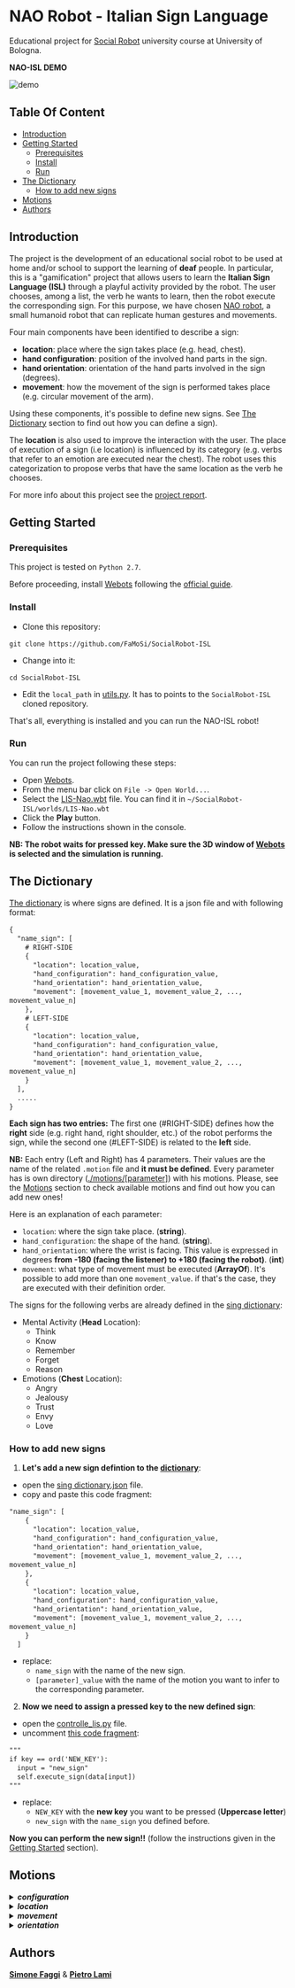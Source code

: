 # NAO Robot - Italian Sign Language
Educational project for [Social Robot](https://www.unibo.it/it/didattica/insegnamenti/insegnamento/2019/432427) university course at University of Bologna.

**NAO-ISL DEMO**

<img alt="demo" width="700" height="350" src="./media/gifs/think-nao-gt.gif">

## Table Of Content
* [Introduction](#introduction)
* [Getting Started](#getting-started)
    * [Prerequisites](#prerequisites)
    * [Install](#install)
    * [Run](#run)
* [The Dictionary](#the-dictionary)
    * [How to add new signs](#how-to-add-new-signs)
* [Motions](#motions)
* [Authors](#authors)

## Introduction
The project is the development of an educational social robot 
to be used at home and/or school to support the learning of **deaf** people. 
In particular, this is a "gamification" project that 
allows users to learn the **Italian Sign Language (ISL)**  through 
a playful activity provided by the robot. 
The user chooses, among a list, the verb he wants to learn, 
then the robot execute the corresponding sign. 
For this purpose, we have chosen [NAO robot](https://www.softbankrobotics.com/emea/en/nao), a small humanoid robot that can 
replicate human gestures and movements. 

Four main components have been identified to describe a sign:
* **location**: place where the sign takes place (e.g. head, chest).
* **hand configuration**: position of the involved hand parts in the sign. 
* **hand orientation**: orientation of the hand parts involved in the sign (degrees).  
* **movement**: how the movement of the sign is performed takes place (e.g. circular movement of the arm).

Using these components, it's possible to define new signs. 
See [The Dictionary](#the-dictionary) section to find out how 
you can define a sign).

The **location** is also used to improve the interaction with the user. 
The place of execution of a sign (i.e location) is influenced by its 
category (e.g. verbs that refer to an emotion are executed near the chest). 
The robot uses this categorization to propose verbs that have the same 
location as the verb he chooses.
    
For more info about this project see the [project report](#).

## Getting Started
### Prerequisites
This project is tested on `Python 2.7`.

Before proceeding, install [Webots](https://cyberbotics.com) following the [official guide](https://cyberbotics.com/doc/guide/installing-webots).

### Install
* Clone this repository:
```
git clone https://github.com/FaMoSi/SocialRobot-ISL
```

* Change into it:
```
cd SocialRobot-ISL
```

* Edit the `local_path` in [utils.py](./utils.py). It has to points to the `SocialRobot-ISL` cloned repository.

That's all, everything is installed and you can run the NAO-ISL robot!

### Run
You can run the project following these steps:
* Open [Webots](https://cyberbotics.com).
* From the menu bar click on `File -> Open World...`.
* Select the [LIS-Nao.wbt](./worlds/LIS-Nao.wbt) file. You can find it in `~/SocialRobot-ISL/worlds/LIS-Nao.wbt`
* Click the **Play** button.
* Follow the instructions shown in the console.

**NB: The robot waits for pressed key. Make sure the 3D window of [Webots](https://cyberbotics.com) is selected and the simulation is running.**

## The Dictionary
[The dictionary](./sign_dictionary.json) is where signs are defined. 
It is a json file and with following format:
```
{
  "name_sign": [
    # RIGHT-SIDE
    {
      "location": location_value,
      "hand_configuration": hand_configuration_value,
      "hand_orientation": hand_orientation_value,
      "movement": [movement_value_1, movement_value_2, ..., movement_value_n]
    },
    # LEFT-SIDE
    {
      "location": location_value,
      "hand_configuration": hand_configuration_value,
      "hand_orientation": hand_orientation_value,
      "movement": [movement_value_1, movement_value_2, ..., movement_value_n]
    }
  ],
  .....
}
```
**Each sign has two entries:**
The first one (#RIGHT-SIDE) defines how the **right** side (e.g. right hand, right shoulder, etc.) 
of the robot performs the sign, while the second one (#LEFT-SIDE) is related to the **left** side.

**NB:**
Each entry (Left and Right) has 4 parameters. 
Their values are the name of the related `.motion` file and **it must be defined**. 
Every parameter has is own directory ([./motions/\[parameter\]](./motions)) with his motions.
Please, see the [Motions](#motions) section
to check available motions and find out how you can add new ones!

Here is an explanation of each parameter:
* `location`: where the sign take place. (**string**).
* `hand_configuration`: the shape of the hand. (**string**).
* `hand_orientation`: where the wrist is facing. This value is expressed in degrees **from -180 (facing the listener) to +180 (facing the robot)**. (**int**)
* `movement`: what type of movement must be executed (**ArrayOf<string>**). It's possible to add more than one `movement_value`. 
if that's the case, they are executed with their definition order. 

The signs for the following verbs are already defined in the [sing dictionary](./sign_dictionary.json):
* Mental Activity (**Head** Location):
    * Think 
    * Know 
    * Remember
    * Forget
    * Reason 
* Emotions (**Chest** Location):
    * Angry
    * Jealousy
    * Trust 
    * Envy
    * Love

### How to add new signs
1. **Let's add a new sign defintion to the [dictionary](./sign_dictionary.json)**:
* open the [sing dictionary.json](./sign_dictionary.json) file.
* copy and paste this code fragment:
```
"name_sign": [
    {
      "location": location_value,
      "hand_configuration": hand_configuration_value,
      "hand_orientation": hand_orientation_value,
      "movement": [movement_value_1, movement_value_2, ..., movement_value_n]
    },
    {
      "location": location_value,
      "hand_configuration": hand_configuration_value,
      "hand_orientation": hand_orientation_value,
      "movement": [movement_value_1, movement_value_2, ..., movement_value_n]
    }
  ]
```
* replace: 
    * `name_sign` with the name of the new sign.
    * `[parameter]_value` with the name of the motion you want to infer to the corresponding parameter.

2. **Now we need to assign a pressed key to the new defined sign**:
* open the [controlle_lis.py](./controllers/controller_lis/controller_lis.py) file.
* uncomment [this code fragment](https://github.com/FaMoSi/SocialRobot-ISL/blob/59b83af3e238a5d30099c847586b834ccf9cc7a4/controllers/controller_lis/controller_lis.py#L216):
```
"""
if key == ord('NEW_KEY'):
  input = "new_sign"
  self.execute_sign(data[input])
"""
```
* replace:
    * `NEW_KEY` with the **new key** you want to be pressed (**Uppercase letter**) 
    * `new_sign` with the `name_sign` you defined before.

**Now you can perform the new sign!!** (follow the instructions given in the [Getting Started](#getting-started) section).


## Motions

<details>
<summary><b><i>configuration</i></b></summary>
The <b>configuration</b> motions refer to specific <b>hand</b> configurations.
Their names can be <b>figurative</b> or <b>explicative</b>. 
<br>
To avoid confusion, here are shown the <b>configurations</b> for the <b>figurative</b> names:
<br>
<br>

Beak            |  Scratch
:-------------------------:|:-------------------------:
![Beak](media/motions/beak.png)  |  ![Scratch](media/motions/scratch.png)


</details>


<details>
<summary><b><i>location</i></b></summary>
</details>

<details>
<summary><b><i>movement</i></b></summary>
</details>

<details>
<summary><b><i>orientation</i></b></summary>
</details>

## Authors
**[Simone Faggi](https://github.com/FaMoSi)** & **[Pietro Lami](https://github.com/PietroLami)**
